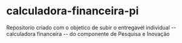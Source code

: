 # calculadora-financeira-pi
Repositorio criado com o objetico de subir o entregavél individual -- calculadora financeira -- do componente de Pesquisa e Inovação

